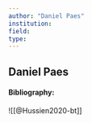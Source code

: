 ```yaml
---
author: "Daniel Paes"
institution:
field:
type:
---
```


## Daniel Paes
#### Bibliography:

![[@Hussien2020-bt]]